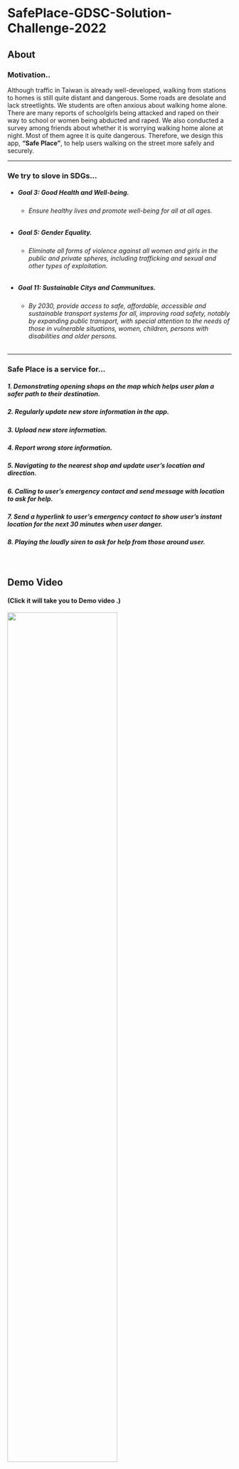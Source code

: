 # SafePlace-GDSC-Solution-Challenge-2022

## About
### Motivation..

Although traffic in Taiwan is already well-developed, walking from stations to homes is still quite distant and dangerous. Some roads are desolate and lack streetlights. We students are often anxious about walking home alone. There are many reports of schoolgirls being attacked and raped on their way to school or women being abducted and raped. We also conducted a survey among friends about whether it is worrying walking home alone at night. Most of them agree it is quite dangerous. Therefore, we design this app, **“Safe Place”**, to help users walking on the street more safely and securely. 

***

### We try to slove in SDGs...
* #####  *Goal 3*: Good Health and Well-being.
   - ###### Ensure healthy lives and promote well-being for all at all ages.
 
* #####  Goal *5*: Gender Equality.
   - ###### Eliminate all forms of violence against all women and girls in the public and private spheres, including trafficking and sexual and other types of exploitation.

* #####  *Goal 11*: Sustainable Citys and Communitues.
   - ###### By 2030, provide access to safe, affordable, accessible and sustainable transport systems for all, improving road safety, notably by expanding public transport, with special attention to the needs of those in vulnerable situations, women, children, persons with disabilities and older persons.

***

### Safe Place is a service for...


##### 1. Demonstrating opening shops on the map which helps user plan a safer path to their destination.
##### 2. Regularly update new store information in the app.
##### 3. Upload new store information.
##### 4. Report wrong store information.
##### 5. Navigating to the nearest shop and update user’s location and direction.
##### 6. Calling to user’s emergency contact and send message with location to ask for help.
##### 7. Send a hyperlink to user’s emergency contact to show user’s instant location for the next 30 minutes when user danger.
##### 8. Playing the loudly siren to ask for help from those around user.

<br/>

## Demo Video 
#### (Click it will take you to Demo video .)
<a href="https://www.youtube.com/watch?v=M1qu2-gCb5k"><img src="https://github.com/yeeecheng/SafePlace-GDSC-Solution-Challenge-2022/blob/main/README_Assets/demo_video.png"  width=70%/></a>

<br/>

## How to use...


<img src=https://github.com/yeeecheng/SafePlace-GDSC-Solution-Challenge-2022/blob/main/README_Assets/nearest_opening_shop.png  width=70% alt="nearest opening shop "/>
<img src=https://github.com/yeeecheng/SafePlace-GDSC-Solution-Challenge-2022/blob/main/README_Assets/navigation_button.png  width=70% "navigation button"/>
<img src=https://github.com/yeeecheng/SafePlace-GDSC-Solution-Challenge-2022/blob/main/README_Assets/switch_direction.png  width=70% "switch direction"/>
<img src=https://github.com/yeeecheng/SafePlace-GDSC-Solution-Challenge-2022/blob/main/README_Assets/siren_button.png  width=70% "siren button"/>
<img src=https://github.com/yeeecheng/SafePlace-GDSC-Solution-Challenge-2022/blob/main/README_Assets/phone_button.png  width=70% "phone button"/>
<img src=https://github.com/yeeecheng/SafePlace-GDSC-Solution-Challenge-2022/blob/main/README_Assets/contact_location.png  width=70% "contact button"/>
<img src=https://github.com/yeeecheng/SafePlace-GDSC-Solution-Challenge-2022/blob/main/README_Assets/add_new_Store.png  width=70% "add new store"/>
<img src=https://github.com/yeeecheng/SafePlace-GDSC-Solution-Challenge-2022/blob/main/README_Assets/report_wrong_store.png  width=70% "report wrong store"/>

<br/>



## IDE and Platform for Project

<img src=https://github.com/yeeecheng/SafePlace-GDSC-Solution-Challenge-2022/blob/main/README_Assets/platform_used.png width=70% alt="platform we used" />
                                                            

|  Products        |Functions           | 
| ------------- |:-------------|
| Android        | We build our project with Android Studio.      | 
| Kotlin         | This is our main development language.       |  
| Google Map Platform      | We use the Maps SDK and Google Direction API to display the information on the map, as shown in *Figure 1*.      |
| Google Cloud Platform    |  We use Google Compute Engine to set up Server ,as shown in *Figure 2*.      |

<hr>
<img src=https://github.com/yeeecheng/SafePlace-GDSC-Solution-Challenge-2022/blob/main/README_Assets/Google_Map_platform.png width=70% alt="Google Map platform"/>

##### *Figure 1.*
#### In its Architecture, we use Map SDK to present maps and Direction API to plan a route for navigation. 
#### Then, the route will be painted by Maps SDK. 

<hr>
<img src=https://github.com/yeeecheng/SafePlace-GDSC-Solution-Challenge-2022/blob/main/README_Assets/upload_local_data.png width=70%  alt="upload local data"/>

##### *Figure 2.*
#### Server is activated by Computer Engine for updating, revising app’s data and uploading,  
#### acquiring user’s location. 

<br/>


## How to use our SafePlace...

#### 1. Android Studio Setup:
 - #####  Following the steps of the https://developer.android.com/studio to download the Android Studio.

#### 2. Downlaod our project and open it with Anrdroid Studio.
 - ##### SafePlace-GDSC-Solution-Challenge-2022 -> Code ->Download ZIP.
 <img src=https://github.com/yeeecheng/SafePlace-GDSC-Solution-Challenge-2022/blob/main/README_Assets/download_project.png width=50% />
 
 - ##### File -> New -> New Project -> "find our project and open it " .
 <img src=https://github.com/yeeecheng/SafePlace-GDSC-Solution-Challenge-2022/blob/main/README_Assets/open_project.png width=50% />
 
#### 3. You need to apply a MAP API KEY for Google Map API and Google Direction API
   - #####  Following the steps of the https://developers.google.com/maps/documentation/android-sdk/get-api-key?hl=zh-tw to get your own MAP API KEY.
   - #####  Then put your MAP_API_KEY in the position in the image below.
  <img src=https://github.com/yeeecheng/SafePlace-GDSC-Solution-Challenge-2022/blob/main/README_Assets/set_map_api.png width=50% />

#### 4. You need to have a Phone with Android System and make sure your Android version is 9.0 .
  - ##### Because of the google API restriction, this has to be run on the Android 9.0 or above Android 9.0.

#### 5. Connect the phone to the computer and confirm that your phone version is displayed on android studio.
  - ##### You can follow the steps of the https://developer.android.com/studio/run/device.
  - <img src=https://github.com/yeeecheng/SafePlace-GDSC-Solution-Challenge-2022/blob/main/README_Assets/Set_phone.png width=50% />

#### 6. Finally , execute and experience SafePlace!


## Notice...

  
##### 1. Please ensure that the network connection and GPS are continuously turned on during use
   * ##### Internet and GPS are required as our project will send request to Google API to get information .

##### 2. Please use SafePlace in Taiwan .
   * ##### 因為我們所有的資料處理都是以台灣為基礎設定的，若在其他國家使用的話，可能沒辦法使用全部的功能甚至出現bug.

##### 3.  Please do not run on the emulator.
   * ##### Since our project uses GPS to plan a route and mark user's position, and make phone calls to ask for help, it does not work in virtual devices.

   * ##### Thus, you have to connect it with real device.

<br/>

##  Contributors
| YiCheng Liao | YuYi Chuang | YuYi Chu | PinYu Li |
| :-----|:-----|:-----|:-----|
